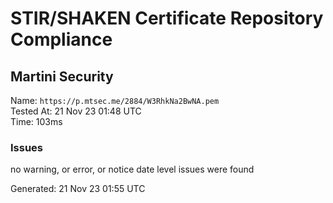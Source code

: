# STIR/SHAKEN Certificate Repository Compliance

## Martini Security

Name: `https://p.mtsec.me/2884/W3RhkNa2BwNA.pem`\
Tested At: 21 Nov 23 01:48 UTC\
Time: 103ms

### Issues

no warning, or error, or notice date level issues were found

Generated: 21 Nov 23 01:55 UTC